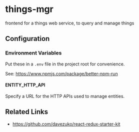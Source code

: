 # things-mgr

frontend for a things web service, to query and manage things


## Configuration


### Environment Variables


Put these in a `.env` file in the project root for convenience.

See: https://www.npmjs.com/package/better-npm-run


#### ENTITY_HTTP_API

Specify a URL for the HTTP APIs used to manage entities.


## Related Links

- https://github.com/davezuko/react-redux-starter-kit
